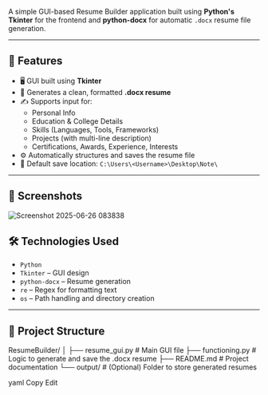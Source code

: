

A simple GUI-based Resume Builder application built using **Python's Tkinter** for the frontend and **python-docx** for automatic `.docx` resume file generation.

---

## 🚀 Features

- 🖥️ GUI built using **Tkinter**
- 📄 Generates a clean, formatted **.docx resume**
- ✍️ Supports input for:
  - Personal Info
  - Education & College Details
  - Skills (Languages, Tools, Frameworks)
  - Projects (with multi-line description)
  - Certifications, Awards, Experience, Interests
- ⚙️ Automatically structures and saves the resume file
- 📂 Default save location: `C:\Users\<Username>\Desktop\Note\`

---

## 📌 Screenshots

![Screenshot 2025-06-26 083838](https://github.com/user-attachments/assets/c0b6b6dd-3b8a-42a6-b3f9-be245db29dca)



## 🛠️ Technologies Used

- `Python`
- `Tkinter` – GUI design
- `python-docx` – Resume generation
- `re` – Regex for formatting text
- `os` – Path handling and directory creation

---

## 📂 Project Structure

ResumeBuilder/
│
├── resume_gui.py # Main GUI file
├── functioning.py # Logic to generate and save the .docx resume
├── README.md # Project documentation
└── output/ # (Optional) Folder to store generated resumes

yaml
Copy
Edit



